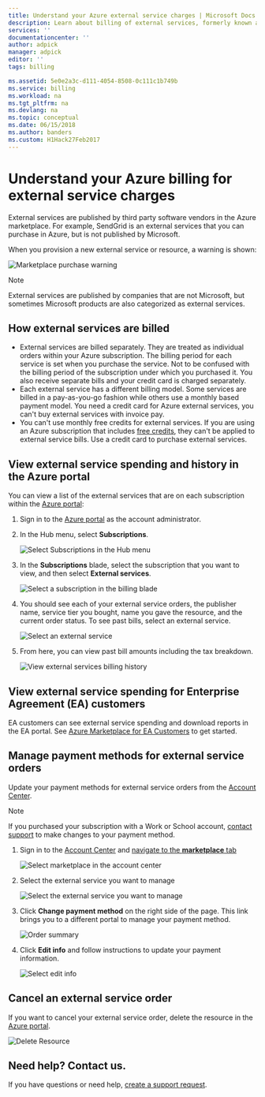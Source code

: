 ```yaml
---
title: Understand your Azure external service charges | Microsoft Docs
description: Learn about billing of external services, formerly known as Marketplace, charges in Azure.
services: ''
documentationcenter: ''
author: adpick
manager: adpick
editor: ''
tags: billing

ms.assetid: 5e0e2a3c-d111-4054-8508-0c111c1b749b
ms.service: billing
ms.workload: na
ms.tgt_pltfrm: na
ms.devlang: na
ms.topic: conceptual
ms.date: 06/15/2018
ms.author: banders
ms.custom: H1Hack27Feb2017
---
```

# Understand your Azure billing for external service charges
External services are published by third party software vendors in the Azure marketplace. For example, SendGrid is an external services that you can purchase in Azure, but is not published by Microsoft.

When you provision a new external service or resource, a warning is shown:

![Marketplace purchase warning](./media/billing-understand-your-azure-marketplace-charges/marketplace-warning.PNG)

> [!NOTE]
> External services are published by companies that are not Microsoft, but sometimes Microsoft products are also categorized as external services.
> 
> 

## How external services are billed
- External services are billed separately. They are treated as individual orders within your Azure subscription. The billing period for each service is set when you purchase the service. Not to be confused with the billing period of the subscription under which you purchased it. You also receive separate bills and your credit card is charged separately.
- Each external service has a different billing model. Some services are billed in a pay-as-you-go fashion while others use a monthly based payment model. You need a credit card for Azure external services, you can't buy external services with invoice pay.
- You can't use monthly free credits for external services. If you are using an Azure subscription that includes [free credits](https://azure.microsoft.com/pricing/spending-limits/), they can't be applied to external service bills. Use a credit card to purchase external services.

## View external service spending and history in the Azure portal
You can view a list of the external services that are on each subscription within the [Azure portal](https://portal.azure.com/): 

1. Sign in to the [Azure portal](https://portal.azure.com/) as the account administrator.
2. In the Hub menu, select **Subscriptions**.
   
    ![Select Subscriptions in the Hub menu](./media/billing-understand-your-azure-marketplace-charges/sub-button.png) 
3. In the **Subscriptions** blade, select the subscription that you want to view, and then select **External services**.
   
    ![Select a subscription in the billing blade](./media/billing-understand-your-azure-marketplace-charges/select-sub-external-services.png)
4. You should see each of your external service orders, the publisher name, service tier you bought, name you gave the resource, and the current order status. To see past bills, select an external service.
   
    ![Select an external service](./media/billing-understand-your-azure-marketplace-charges/external-service-blade2.png)
5. From here, you can view past bill amounts including the tax breakdown.
   
    ![View external services billing history](./media/billing-understand-your-azure-marketplace-charges/billing-overview-blade.png)

## View external service spending for Enterprise Agreement (EA) customers
EA customers can see external service spending and download reports in the EA portal. See [Azure Marketplace for EA Customers](https://ea.azure.com/helpdocs/azureMarketplace) to get started.

## Manage payment methods for external service orders
Update your payment methods for external service orders from the [Account Center](https://account.windowsazure.com/).

> [!NOTE]
> If you purchased your subscription with a Work or School account, [contact support](https://portal.azure.com/?#blade/Microsoft_Azure_Support/HelpAndSupportBlade) to make changes to your payment method.
> 
> 

1. Sign in to the [Account Center](https://account.windowsazure.com/) and [navigate to the **marketplace** tab](https://account.windowsazure.com/Store)
   
    ![Select marketplace in the account center](./media/billing-understand-your-azure-marketplace-charges/select-marketplace.png)
2. Select the external service you want to manage
   
    ![Select the external service you want to manage](./media/billing-understand-your-azure-marketplace-charges/select-ext-service.png)
3. Click **Change payment method** on the right side of the page. This link brings you to a different portal to manage your payment method.
   
    ![Order summary](./media/billing-understand-your-azure-marketplace-charges/change-payment.PNG)
4. Click **Edit info** and follow instructions to update your payment information.
   
    ![Select edit info](./media/billing-understand-your-azure-marketplace-charges/edit-info.png)

## Cancel an external service order
If you want to cancel your external service order, delete the resource in the [Azure portal](https://portal.azure.com).

![Delete Resource](./media/billing-understand-your-azure-marketplace-charges/deleteMarketplaceOrder.PNG)

## Need help? Contact us.

If you have questions or need help, [create a support request](https://portal.azure.com/#blade/Microsoft_Azure_Support/HelpAndSupportBlade/newsupportrequest).

